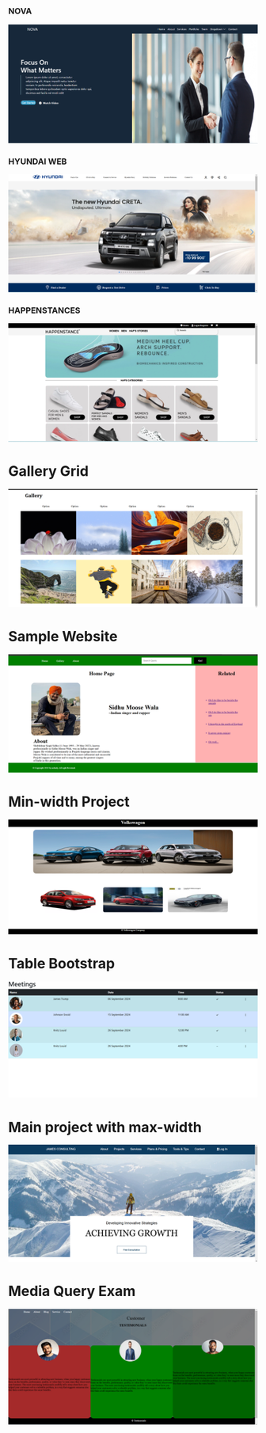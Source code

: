 <h3>NOVA</h3>
<img src="Bootstrap exam/Screenshot (4).png">
<h3>HYUNDAI WEB</h3>
<img src ="Hyundai web/images/Screenshot (5).png">
<h3>HAPPENSTANCES</h3>
<img src ="Happenstances/images/Screenshot (6).png">
<h1>Gallery Grid</h1>
<img src="Gallery Grid/images/Screenshot (8).png">
<h1>Sample Website</h1>
<img src="Sample Website/images/Screenshot (9).png">
<h1>Min-width Project</h1>
<img src="Min-width project/images/Screenshot (10).png">
<h1>Table Bootstrap</h1>
<img src="Table Bootstrap/images/Screenshot (11).png">
<h1>Main project with max-width</h1>
<img src="Main project/images/Screenshot (12).png">
<h1>Media Query Exam</h1>
<img src="Media Query Exam/Task 1/images/Screenshot (13).png">
